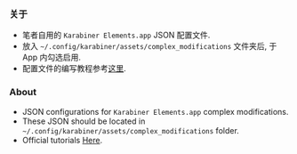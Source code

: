 ### 关于
- 笔者自用的 `Karabiner Elements.app` JSON 配置文件.
- 放入 `~/.config/karabiner/assets/complex_modifications` 文件夹后, 于 App 内勾选启用.
- 配置文件的编写教程参考[这里](https://karabiner-elements.pqrs.org/docs/json/).


### About
- JSON configurations for `Karabiner Elements.app` complex modifications.
- These JSON should be located in `~/.config/karabiner/assets/complex_modifications` folder.
- Official tutorials [Here](https://karabiner-elements.pqrs.org/docs/json/).

